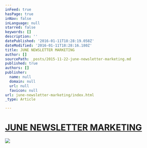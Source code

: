 ```yaml
---
inFeed: true
hasPage: true
inNav: false
inLanguage: null
starred: false
keywords: []
description: ''
datePublished: '2016-01-11T18:28:19.058Z'
dateModified: '2016-01-11T18:28:16.180Z'
title: JUNE NEWSLETTER MARKETING
author: []
sourcePath: _posts/2015-11-22-june-newsletter-marketing.md
published: true
authors: []
publisher:
  name: null
  domain: null
  url: null
  favicon: null
url: june-newsletter-marketing/index.html
_type: Article

---
```

# [JUNE NEWSLETTER MARKETING][0]
![](https://s3-us-west-2.amazonaws.com/the-grid-img/p/85ff5d07b421f901c292b9d9bf4142009303980e.jpg)

[0]: http://june.marketing/